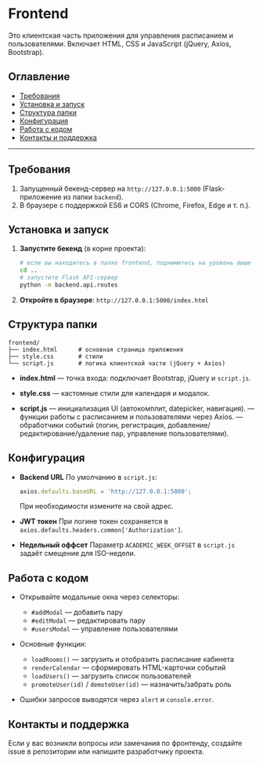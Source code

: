 # Frontend

Это клиентская часть приложения для управления расписанием и пользователями. Включает HTML, CSS и JavaScript (jQuery, Axios, Bootstrap).

## Оглавление

* [Требования](#требования)
* [Установка и запуск](#установка-и-запуск)
* [Структура папки](#структура-папки)
* [Конфигурация](#конфигурация)
* [Работа с кодом](#работа-с-кодом)
* [Контакты и поддержка](#контакты-и-поддержка)

---

## Требования

1. Запущенный бекенд-сервер на `http://127.0.0.1:5000` (Flask-приложение из папки `backend`).
2. В браузере с поддержкой ES6 и CORS (Chrome, Firefox, Edge и т. п.).

## Установка и запуск

1. **Запустите бекенд** (в корне проекта):

   ```bash
   # если вы находитесь в папке frontend, поднимитесь на уровень выше
   cd ..
   # запустите Flask API-сервер
   python -m backend.api.routes
   ```

2. **Откройте в браузере**:  `http://127.0.0.1:5000/index.html`

## Структура папки

```
frontend/
├── index.html      # основная страница приложения
├── style.css       # стили
└── script.js       # логика клиентской части (jQuery + Axios)
```

* **index.html**
  — точка входа: подключает Bootstrap, jQuery и `script.js`.

* **style.css**
  — кастомные стили для календаря и модалок.

* **script.js**
  — инициализация UI (автокомплит, datepicker, навигация).
  — функции работы с расписанием и пользователями через Axios.
  — обработчики событий (логин, регистрация, добавление/редактирование/удаление пар, управление пользователями).

## Конфигурация

* **Backend URL**
  По умолчанию в `script.js`:

  ```js
  axios.defaults.baseURL = 'http://127.0.0.1:5000';
  ```

  При необходимости измените на свой адрес.

* **JWT токен**
  При логине токен сохраняется в `axios.defaults.headers.common['Authorization']`.

* **Недельный оффсет**
  Параметр `ACADEMIC_WEEK_OFFSET` в `script.js` задаёт смещение для ISO-недели.

## Работа с кодом

* Открывайте модальные окна через селекторы:

  * `#addModal` — добавить пару
  * `#editModal` — редактировать пару
  * `#usersModal` — управление пользователями

* Основные функции:

  * `loadRooms()`     — загрузить и отобразить расписание кабинета
  * `renderCalendar` — сформировать HTML-карточки событий
  * `loadUsers()`     — загрузить список пользователей
  * `promoteUser(id)` / `demoteUser(id)` — назначить/забрать роль

* Ошибки запросов выводятся через `alert` и `console.error`.

## Контакты и поддержка

Если у вас возникли вопросы или замечания по фронтенду, создайте issue в репозитории или напишите разработчику проекта.
